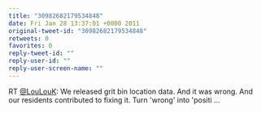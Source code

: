 ```yaml
---
title: "30982682179534848"
date: Fri Jan 28 13:37:01 +0000 2011
original-tweet-id: "30982682179534848"
retweets: 0
favorites: 0
reply-tweet-id: ""
reply-user-id: ""
reply-user-screen-name: ""
---
```

RT <a href="https://twitter.com/LouLouK">@LouLouK</a>: We released grit bin location data. And it was wrong. And our residents contributed to fixing it. Turn 'wrong' into 'positi ...
